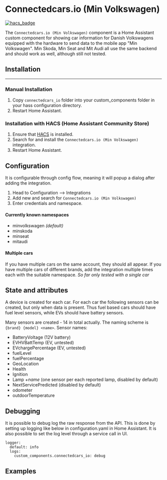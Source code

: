 
# Connectedcars.io (Min Volkswagen)

[![hacs_badge](https://img.shields.io/badge/HACS-Custom-orange.svg)](https://github.com/custom-components/hacs)

The `Connectedcars.io (Min Volkswagen)` component is a Home Assistant custom component for showing car information for Danish Volkswagens equipped with the hardware to send data to the mobile app "Min Volkswagen".
Min Skoda, Min Seat and Mit Audi all use the same backend and should work as well, although still not tested.

## Installation
---
### Manual Installation
  1. Copy  `connectedcars_io`  folder into your custom_components folder in your hass configuration directory.
  2. Restart Home Assistant.

### Installation with HACS (Home Assistant Community Store)
  1. Ensure that [HACS](https://hacs.xyz/) is installed.
  2. Search for and install the `Connectedcars.io (Min Volkswagen)` integration.
  3. Restart Home Assistant.


## Configuration

It is configurable through config flow, meaning it will popup a dialog after adding the integration.
  1. Head to Configuration --> Integrations
  2. Add new and search for `Connectedcars.io (Min Volkswagen)` 
  3. Enter credentials and namespace.

#### Currently known namespaces
 - minvolkswagen *(default)*
 - minskoda
 - minseat
 - mitaudi

#### Multiple cars
If you have multiple cars on the same account, they should all appear.
If you have multiple cars of different brands, add the integration multiple times each with the suitable namespace.
*So far only tested with a single car*

## State and attributes
A device is created for each car.
For each car the following sensors can be created, but only when data is present. Thus fuel based cars should have fuel level sensors, while EVs should have battery sensors.

Many sensors are created - 14 in total actually.  The naming scheme is `{brand} {model} <name>`.
Sensor names:
* BatteryVoltage (12V battery)
* EVHVBattTemp (EV, untested)
* EVchargePercentage (EV, untested)
* fuelLevel
* fuelPercentage
* GeoLocation
* Health
* Ignition
* Lamp *+name* (one sensor per each reported lamp, disabled by default)
* NextServicePredicted (disabled by default)
* odometer
* outdoorTemperature



## Debugging
It is possible to debug log the raw response from the API. This is done by setting up logging like below in configuration.yaml in Home Assistant. It is also possible to set the log level through a service call in UI.  

```
logger: 
  default: info
  logs: 
    custom_components.connectedcars_io: debug
```

## Examples


